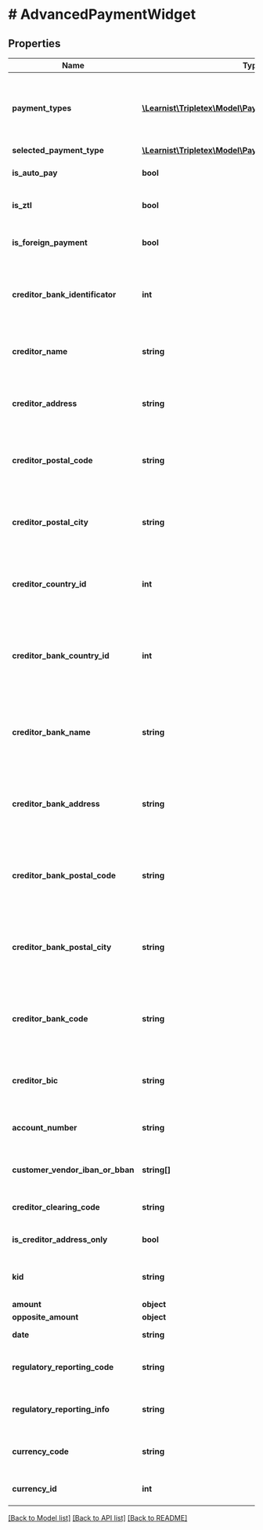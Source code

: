 # # AdvancedPaymentWidget

## Properties

Name | Type | Description | Notes
------------ | ------------- | ------------- | -------------
**payment_types** | [**\Learnist\Tripletex\Model\PaymentWidgetPaymentType[]**](PaymentWidgetPaymentType.md) | List of payment types used in this Advanced Payment Widget | [optional]
**selected_payment_type** | [**\Learnist\Tripletex\Model\PaymentWidgetPaymentType**](PaymentWidgetPaymentType.md) |  | [optional]
**is_auto_pay** | **bool** | Flag for an AutoPay payment | [optional]
**is_ztl** | **bool** | Flag for a ZTL payment | [optional]
**is_foreign_payment** | **bool** | Flag for an AutoPay foreign payment | [optional]
**creditor_bank_identificator** | **int** | AutoPay&#39;s SWIFT or bank code type for an abroad payment | [optional]
**creditor_name** | **string** | AutoPay&#39;s creditor name for an abroad payment | [optional]
**creditor_address** | **string** | AutoPay&#39;s creditor address for an abroad payment | [optional]
**creditor_postal_code** | **string** | AutoPay&#39;s creditor postal code for an abroad payment | [optional]
**creditor_postal_city** | **string** | AutoPay&#39;s creditor postal city for an abroad payment | [optional]
**creditor_country_id** | **int** | AutoPay&#39;s creditor country id for an abroad payment | [optional]
**creditor_bank_country_id** | **int** | AutoPay&#39;s creditor bank country id for an abroad bank code payment | [optional]
**creditor_bank_name** | **string** | AutoPay&#39;s creditor bank name for an abroad bank code payment | [optional]
**creditor_bank_address** | **string** | AutoPay&#39;s creditor bank address for an abroad bank code payment | [optional]
**creditor_bank_postal_code** | **string** | AutoPay&#39;s creditor bank postal code for an abroad bank code payment | [optional]
**creditor_bank_postal_city** | **string** | AutoPay&#39;s creditor bank postal city for an abroad bank code payment | [optional]
**creditor_bank_code** | **string** | AutoPay&#39;s creditor bank code for an abroad bank code payment | [optional]
**creditor_bic** | **string** | AutoPay&#39;s SWIFT code for an abroad payment | [optional]
**account_number** | **string** | Payment type&#39;s account number | [optional]
**customer_vendor_iban_or_bban** | **string[]** | Account numbers for this vendor | [optional]
**creditor_clearing_code** | **string** | AutoPay&#39;s creditor bank code | [optional]
**is_creditor_address_only** | **bool** | Flag for the creditor address | [optional]
**kid** | **string** | Kid or receiver&#39;s reference value | [optional]
**amount** | **object** |  | [optional]
**opposite_amount** | **object** |  | [optional]
**date** | **string** | Payment&#39;s date value | [optional]
**regulatory_reporting_code** | **string** | AutoPay&#39;s regulatory reporting code | [optional]
**regulatory_reporting_info** | **string** | AutoPay&#39;s regulatory reporting info | [optional]
**currency_code** | **string** | Invoice currency code or default | [optional]
**currency_id** | **int** | Invoice currency id or default | [optional]

[[Back to Model list]](../../README.md#models) [[Back to API list]](../../README.md#endpoints) [[Back to README]](../../README.md)

